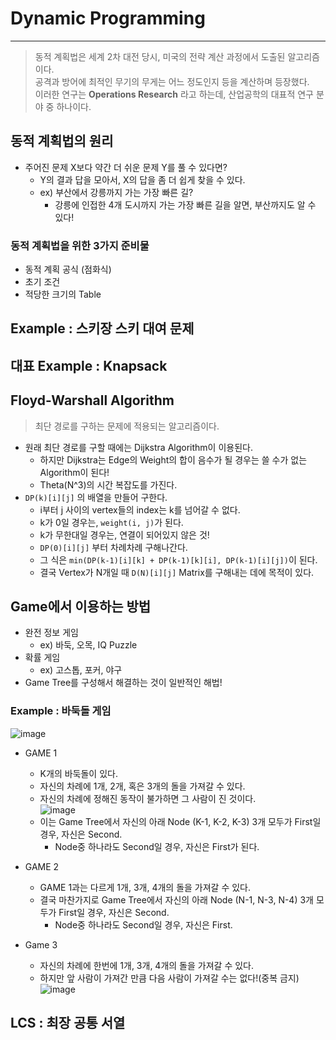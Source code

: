 # Dynamic Programming
---
> 동적 계획법은 세계 2차 대전 당시, 미국의 전략 계산 과정에서 도출된 알고리즘이다.  
> 공격과 방어에 최적인 무기의 무게는 어느 정도인지 등을 계산하며 등장했다.  
> 이러한 연구는 __Operations Research__ 라고 하는데, 산업공학의 대표적 연구 분야 중 하나이다.  

## 동적 계획법의 원리
- 주어진 문제 X보다 약간 더 쉬운 문제 Y를 풀 수 있다면?
  - Y의 결과 답을 모아서, X의 답을 좀 더 쉽게 찾을 수 있다.
  - ex) 부산에서 강릉까지 가는 가장 빠른 길? 
    - 강릉에 인접한 4개 도시까지 가는 가장 빠른 길을 알면, 부산까지도 알 수 있다!  

### 동적 계획법을 위한 3가지 준비물
  - 동적 계획 공식 (점화식)
  - 초기 조건
  - 적당한 크기의 Table 

## Example : 스키장 스키 대여 문제

## 대표 Example : Knapsack

## Floyd-Warshall Algorithm
> 최단 경로를 구하는 문제에 적용되는 알고리즘이다.  

- 원래 최단 경로를 구할 때에는 Dijkstra Algorithm이 이용된다.
  - 하지만 Dijkstra는 Edge의 Weight의 합이 음수가 될 경우는 쓸 수가 없는 Algorithm이 된다!
  - Theta(N^3)의 시간 복잡도를 가진다.
- ```DP(k)[i][j]``` 의 배열을 만들어 구한다.
  - i부터 j 사이의 vertex들의 index는 k를 넘어갈 수 없다.
  - k가 0일 경우는, ```weight(i, j)```가 된다.
  - k가 무한대일 경우는, 연결이 되어있지 않은 것!
  - ```DP(0)[i][j]``` 부터 차례차례 구해나간다.
  - 그 식은 ```min(DP(k-1)[i][k] + DP(k-1)[k][i], DP(k-1)[i][j])```이 된다.
  - 결국 Vertex가 N개일 때 ```D(N)[i][j]``` Matrix를 구해내는 데에 목적이 있다.

## Game에서 이용하는 방법
- 완전 정보 게임
  - ex) 바둑, 오목, IQ Puzzle
- 확률 게임
  - ex) 고스톱, 포커, 야구
- Game Tree를 구성해서 해결하는 것이 일반적인 해법!

### Example : 바둑돌 게임  
![image](https://user-images.githubusercontent.com/71700079/160313380-fcdb8561-bcc4-45ae-a37f-28f6312fefef.png)  
- GAME 1
  - K개의 바둑돌이 있다.
  - 자신의 차례에 1개, 2개, 혹은 3개의 돌을 가져갈 수 있다.
  - 자신의 차례에 정해진 동작이 불가하면 그 사람이 진 것이다.  
  ![image](https://user-images.githubusercontent.com/71700079/160313619-88f52c3f-d231-462f-b291-3f1d0b295471.png)  
  - 이는 Game Tree에서 자신의 아래 Node (K-1, K-2, K-3) 3개 모두가 First일 경우, 자신은 Second.
    - Node중 하나라도 Second일 경우, 자신은 First가 된다.

- GAME 2
  - GAME 1과는 다르게 1개, 3개, 4개의 돌을 가져갈 수 있다.
  - 결국 마찬가지로 Game Tree에서 자신의 아래 Node (N-1, N-3, N-4) 3개 모두가 First일 경우, 자신은 Second.
    - Node중 하나라도 Second일 경우, 자신은 First.

- Game 3
  - 자신의 차례에 한번에 1개, 3개, 4개의 돌을 가져갈 수 있다.
  - 하지만 앞 사람이 가져간 만큼 다음 사람이 가져갈 수는 없다!(중복 금지)  
  ![image](https://user-images.githubusercontent.com/71700079/160314425-067cdd46-443e-4474-bb2d-acc84ebffbda.png)  

## LCS : 최장 공통 서열
